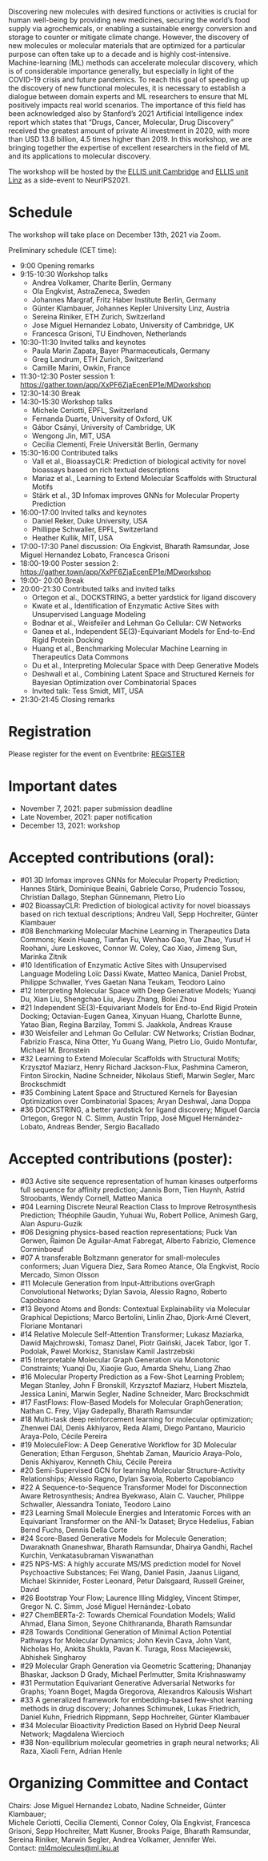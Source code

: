 Discovering new molecules with desired functions or activities is crucial for human well-being by providing new medicines, securing the world’s food supply via agrochemicals, or enabling a sustainable energy conversion and storage to counter or mitigate climate change. However, the discovery of new molecules or molecular materials that are optimized for a particular purpose can often take up to a decade and is highly cost-intensive. Machine-learning (ML) methods can accelerate molecular discovery, which is of considerable importance generally, but especially in light of the COVID-19 crisis and future pandemics. To reach this goal of speeding up the discovery of new functional molecules, it is necessary to establish a dialogue between domain experts and ML researchers to ensure that ML positively impacts real world scenarios. The importance of this field has been acknowledged also by Stanford’s 2021 Artificial Intelligence index report which states that “Drugs, Cancer, Molecular, Drug Discovery” received the greatest amount of private AI investment in 2020, with more than USD 13.8 billion, 4.5 times higher than 2019. In this workshop, we are bringing together the expertise of excellent researchers in the field of ML and its applications to molecular discovery. 

The workshop will be hosted by the [ELLIS unit Cambridge](http://www.ellis.eng.cam.ac.uk/) and [ELLIS unit Linz](https://www.jku.at/en/lit-artificial-intelligence-lab/ellis-unit-linz/) as a side-event to NeurIPS2021.

# Schedule
The workshop will take place on December 13th, 2021 via Zoom.

Preliminary schedule (CET time):

 - 9:00 Opening remarks
 - 9:15-10:30 Workshop talks
     - Andrea Volkamer, Charite Berlin, Germany
     - Ola Engkvist, AstraZeneca, Sweden
     - Johannes Margraf, Fritz Haber Institute Berlin, Germany
     - Günter Klambauer, Johannes Kepler University Linz, Austria
     - Sereina Riniker, ETH Zurich, Switzerland
     - Jose Miguel Hernandez Lobato, University of Cambridge, UK
     - Francesca Grisoni, TU Eindhoven, Netherlands
 - 10:30-11:30 Invited talks and keynotes
     - Paula Marin Zapata, Bayer Pharmaceuticals, Germany
     - Greg Landrum, ETH Zurich, Switzerland  
     - Camille Marini, Owkin, France
 - 11:30-12:30 Poster session 1: https://gather.town/app/XxPF6ZjaEcenEP1e/MDworkshop
 - 12:30-14:30 Break
 - 14:30-15:30 Workshop talks
     - Michele Ceriotti, EPFL, Switzerland
     - Fernanda Duarte, University of Oxford, UK
     - Gábor Csányi, University of Cambridge, UK
     - Wengong Jin, MIT, USA
     - Cecilia Clementi, Freie Universität Berlin, Germany
 - 15:30-16:00 Contributed talks
     - Vall et al., BioassayCLR: Prediction of biological activity for novel bioassays based on rich textual descriptions
     - Mariaz et al., Learning to Extend Molecular Scaffolds with Structural Motifs
     - Stärk et al., 3D Infomax improves GNNs for Molecular Property Prediction
 - 16:00-17:00 Invited talks and keynotes
     - Daniel Reker, Duke University, USA
     - Phillippe Schwaller, EPFL, Switzerland
     - Heather Kullik, MIT, USA
 - 17:00-17:30 Panel discussion: Ola Engkvist, Bharath Ramsundar, Jose Miguel Hernandez Lobato, Francesca Grisoni
 - 18:00-19:00 Poster session 2: https://gather.town/app/XxPF6ZjaEcenEP1e/MDworkshop
 - 19:00- 20:00 Break
 - 20:00-21:30 Contributed talks and invited talks
     - Ortegon et al., DOCKSTRING, a better yardstick for ligand discovery
     - Kwate et al., Identification of Enzymatic Active Sites with Unsupervised Language Modeling
     - Bodnar et al., Weisfeiler and Lehman Go Cellular: CW Networks
     - Ganea et al., Independent SE(3)-Equivariant Models for End-to-End Rigid Protein Docking
     - Huang et al., Benchmarking Molecular Machine Learning in Therapeutics Data Commons
     - Du et al., Interpreting Molecular Space with Deep Generative Models
     - Deshwall et al., Combining Latent Space and Structured Kernels for Bayesian Optimization over Combinatorial Spaces
     - Invited talk: Tess Smidt, MIT, USA
 - 21:30-21:45 Closing remarks


# Registration
Please register for the event on Eventbrite: [REGISTER](https://www.eventbrite.com/e/ellis-machine-learning-for-molecule-discovery-workshop-tickets-205676733647)

# Important dates
 - November 7, 2021: paper submission deadline
 - Late November, 2021: paper notification
 - December 13, 2021: workshop

# Accepted contributions (oral):
- &#35;01 3D Infomax improves GNNs for Molecular Property Prediction; Hannes Stärk, Dominique Beaini, Gabriele Corso, Prudencio Tossou, Christian Dallago, Stephan Günnemann, Pietro Lio
- &#35;02 BioassayCLR: Prediction of biological activity for novel bioassays based on rich textual descriptions; Andreu Vall, Sepp Hochreiter, Günter Klambauer
- &#35;08 Benchmarking Molecular Machine Learning in Therapeutics Data Commons; Kexin Huang, Tianfan Fu, Wenhao Gao, Yue Zhao, Yusuf H Roohani, Jure Leskovec, Connor W. Coley, Cao Xiao, Jimeng Sun, Marinka Zitnik
- &#35;10 Identification of Enzymatic Active Sites with Unsupervised Language Modeling	Loïc Dassi Kwate, Matteo Manica, Daniel Probst, Philippe Schwaller, Yves Gaetan Nana Teukam, Teodoro Laino
- &#35;12 Interpreting Molecular Space with Deep Generative Models; Yuanqi Du, Xian Liu, Shengchao Liu, Jieyu Zhang, Bolei Zhou
- &#35;21 Independent SE(3)-Equivariant Models for End-to-End Rigid Protein Docking; Octavian-Eugen Ganea, Xinyuan Huang, Charlotte Bunne, Yatao Bian, Regina Barzilay, Tommi S. Jaakkola, Andreas Krause
- &#35;30 Weisfeiler and Lehman Go Cellular: CW Networks; Cristian Bodnar, Fabrizio Frasca, Nina Otter, Yu Guang Wang, Pietro Lio, Guido Montufar, Michael M. Bronstein
- &#35;32 Learning to Extend Molecular Scaffolds with Structural Motifs; Krzysztof Maziarz, Henry Richard Jackson-Flux, Pashmina Cameron, Finton Sirockin, Nadine Schneider, Nikolaus Stiefl, Marwin Segler, Marc Brockschmidt
- &#35;35 Combining Latent Space and Structured Kernels for Bayesian Optimization over Combinatorial Spaces; Aryan Deshwal, Jana Doppa
- &#35;36 DOCKSTRING, a better yardstick for ligand discovery; Miguel Garcia Ortegon, Gregor N. C. Simm, Austin Tripp, José Miguel Hernández-Lobato, Andreas Bender, Sergio Bacallado


# Accepted contributions (poster):
 - &#35;03 Active site sequence representation of human kinases outperforms full sequence for affinity prediction; Jannis Born, Tien Huynh, Astrid Stroobants, Wendy Cornell, Matteo Manica
 - &#35;04 Learning Discrete Neural Reaction Class to Improve Retrosynthesis Prediction; Théophile Gaudin, Yuhuai Wu, Robert Pollice, Animesh Garg, Alan Aspuru-Guzik
 - &#35;06 Designing physics-based reaction representations; Puck Van Gerwen, Raimon De Aguilar-Amat Fabregat, Alberto Fabrizio, Clemence Corminboeuf
 - &#35;07 A transferable Boltzmann generator for small-molecules conformers; Juan Viguera Diez, Sara Romeo Atance, Ola Engkvist, Rocío Mercado, Simon Olsson
 - &#35;11 Molecule Generation from Input-Attributions overGraph Convolutional Networks; Dylan Savoia, Alessio Ragno, Roberto Capobianco
 - &#35;13 Beyond Atoms and Bonds: Contextual Explainability via Molecular Graphical Depictions; Marco Bertolini, Linlin Zhao, Djork-Arné Clevert, Floriane Montanari
 - &#35;14 Relative Molecule Self-Attention Transformer; Lukasz Maziarka, Dawid Majchrowski, Tomasz Danel, Piotr Gaiński, Jacek Tabor, Igor T. Podolak, Pawel Morkisz, Stanislaw Kamil Jastrzebski
 - &#35;15 Interpretable Molecular Graph Generation via Monotonic Constraints; Yuanqi Du, Xiaojie Guo, Amarda Shehu, Liang Zhao
 - &#35;16 Molecular Property Prediction as a Few-Shot Learning Problem; Megan Stanley, John F Bronskill, Krzysztof Maziarz, Hubert Misztela, Jessica Lanini, Marwin Segler, Nadine Schneider, Marc Brockschmidt
 - &#35;17 FastFlows: Flow-Based Models for Molecular GraphGeneration; Nathan C. Frey, Vijay Gadepally, Bharath Ramsundar
 - &#35;18 Multi-task deep reinforcement learning for molecular optimization; Zhenwei DAI, Denis Akhiyarov, Reda Alami, Diego Pantano, Mauricio Araya-Polo, Cécile Pereira
 - &#35;19 MoleculeFlow: A Deep Generative Workflow for 3D Molecular Generation; Ethan Ferguson, Shehtab Zaman, Mauricio Araya-Polo, Denis Akhiyarov, Kenneth Chiu, Cécile Pereira
 - &#35;20 Semi-Supervised GCN for learning Molecular Structure-Activity Relationships; Alessio Ragno, Dylan Savoia, Roberto Capobianco
 - &#35;22 A Sequence-to-Sequence Transformer Model for Disconnection Aware Retrosynthesis; Andrea Byekwaso, Alain C. Vaucher, Philippe Schwaller, Alessandra Toniato, Teodoro Laino
 - &#35;23 Learning Small Molecule Energies and Interatomic Forces with an Equivariant Transformer on the ANI-1x Dataset; Bryce Hedelius, Fabian Bernd Fuchs, Dennis Della Corte
 - &#35;24 Score-Based Generative Models for Molecule Generation; Dwaraknath Gnaneshwar, Bharath Ramsundar, Dhairya Gandhi, Rachel Kurchin, Venkatasubraman Viswanathan
 - &#35;25 NPS-MS: A highly accurate MS/MS prediction model for Novel Psychoactive Substances; Fei Wang, Daniel Pasin, Jaanus Liigand, Michael Skinnider, Foster Leonard, Petur Dalsgaard, Russell Greiner, David 
 - &#35;26 Bootstrap Your Flow; Laurence Illing Midgley, Vincent Stimper, Gregor N. C. Simm, José Miguel Hernández-Lobato
 - &#35;27 ChemBERTa-2: Towards Chemical Foundation Models; Walid Ahmad, Elana Simon, Seyone Chithrananda, Bharath Ramsundar
 - &#35;28 Towards Conditional Generation of Minimal Action Potential Pathways for Molecular Dynamics; John Kevin Cava, John Vant, Nicholas Ho, Ankita Shukla, Pavan K. Turaga, Ross Maciejewski, Abhishek Singharoy
 - &#35;29 Molecular Graph Generation via Geometric Scattering; Dhananjay Bhaskar, Jackson D Grady, Michael Perlmutter, Smita Krishnaswamy
 - &#35;31 Permutation Equivariant Generative Adversarial Networks for Graphs; Yoann Boget, Magda Gregorova, Alexandros Kalousis
Wishart
 - &#35;33 A generalized framework for embedding-based few-shot learning methods in drug discovery; Johannes Schimunek, Lukas Friedrich, Daniel Kuhn, Friedrich Rippmann, Sepp Hochreiter, Günter Klambauer	
 - &#35;34 Molecular Bioactivity Prediction Based on Hybrid Deep Neural Network; Magdalena Wiercioch
 - &#35;38 Non-equilibrium molecular geometries in graph neural networks; Ali Raza, Xiaoli Fern, Adrian Henle


	

# Organizing Committee and Contact
Chairs: Jose Miguel Hernandez Lobato, Nadine Schneider, Günter Klambauer;  
Michele Ceriotti,
Cecilia Clementi,
Connor Coley, 
Ola Engkvist, 
Francesca Grisoni,
Sepp Hochreiter,
Matt Kusner, 
Brooks Paige, 
Bharath Ramsundar,
Sereina Riniker,
Marwin Segler, 
Andrea Volkamer,
Jennifer Wei.  
Contact: ml4molecules@ml.jku.at
